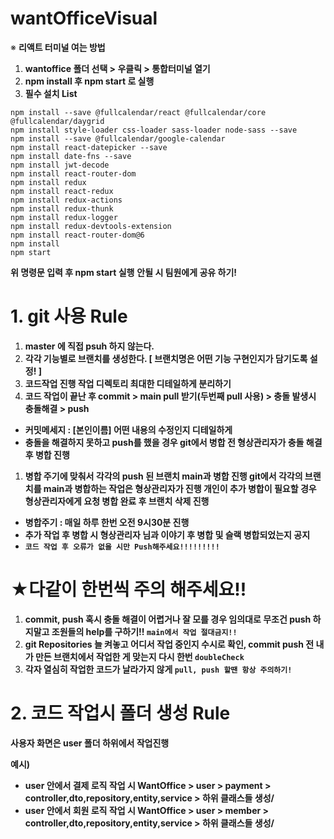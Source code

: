 # wantOfficeVisual

※ **리액트 터미널 여는 방법**

1. **wantoffice 폴더 선택 > 우클릭 > 통합터미널 열기**
2. **npm install 후 npm start 로 실행**
3. **필수 설치 List**

```
npm install --save @fullcalendar/react @fullcalendar/core @fullcalendar/daygrid
npm install style-loader css-loader sass-loader node-sass --save
npm install --save @fullcalendar/google-calendar
npm install react-datepicker --save
npm install date-fns --save
npm install jwt-decode
npm install react-router-dom
npm install redux
npm install react-redux
npm install redux-actions
npm install redux-thunk
npm install redux-logger
npm install redux-devtools-extension
npm install react-router-dom@6
npm install
npm start
```

**위 명령문 입력 후 npm start 실행**
**안될 시 팀원에게 공유 하기!**

# **1. git 사용 Rule**

1. **master 에 직접 psuh 하지 않는다.**
2. **각각 기능별로 브랜치를 생성한다. [ 브랜치명은 어떤 기능 구현인지가 담기도록 설정! ]**
3. **코드작업 진행 작업 디렉토리 최대한 디테일하게 분리하기**
4. **코드 작업이 끝난 후 commit > main pull 받기(두번째 pull 사용) > 충돌 발생시 충돌해결 > push**
- **커밋메세지 : [본인이름] 어떤 내용의 수정인지 디테일하게**
- **충돌을 해결하지 못하고 push를 했을 경우 git에서 병합 전 형상관리자가 충돌 해결 후 병합 진행**
1. **병합 주기에 맞춰서 각각의 push 된 브랜치 main과 병합 진행 git에서 각각의 브랜치를 main과 병합하는 작업은 형상관리자가 진행 개인이 추가 병합이 필요할 경우 형상관리자에게 요청 병합 완료 후 브랜치 삭제 진행**
- **병합주기 : 매일 하루 한번 오전 9시30분 진행**
- **추가 작업 후 병합 시 형상관리자 님과 이야기 후 병합 및 슬랙 병합되었는지 공지**
- **`코드 작업 후 오류가 없을 시만 Push해주세요!!!!!!!!!`**

# ★**다같이 한번씩 주의 해주세요!!**

1. **commit, push 혹시 충돌 해결이 어렵거나 잘 모를 경우 임의대로 무조건 push 하지말고 조원들의 help를 구하기!! `main에서 작업 절대금지!!`**
2. **git Repositories 늘 켜놓고 어디서 작업 중인지 수시로 확인, commit push 전 내가 만든 브랜치에서 작업한 게 맞는지 다시 한번 `doubleCheck`**
3. **각자 열심히 작업한 코드가 날라가지 않게 `pull, push 할땐 항상 주의하기!`**

# **2. 코드 작업시** 폴**더 생성 Rule**

**사용자 화면은 user 폴더 하위에서 작업진행**

**예시)**

- **user 안에서 결제 로직 작업 시 WantOffice > user > payment > controller,dto,repository,entity,service > 하위 클래스들 생성/**
- **user 안에서 회원 로직 작업 시 WantOffice > user > member > controller,dto,repository,entity,service > 하위 클래스들 생성/**

